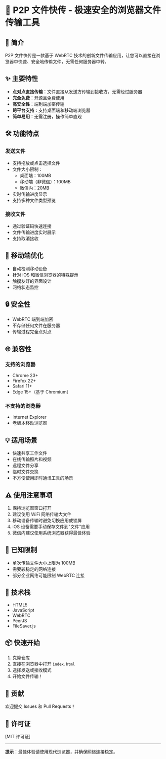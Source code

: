 # 🚀 P2P 文件快传 - 极速安全的浏览器文件传输工具

## 📝 简介

P2P 文件快传是一款基于 WebRTC 技术的创新文件传输应用，让您可以直接在浏览器中快速、安全地传输文件，无需任何服务器中转。

## ✨ 主要特性

- **点对点直接传输**：文件直接从发送方传输到接收方，无需经过服务器
- **完全免费**：开源且免费使用
- **高安全性**：端到端加密传输
- **跨平台支持**：支持桌面端和移动端浏览器
- **简单易用**：无需注册，操作简单直观

## 🛠 功能特点

### 发送文件
- 支持拖放或点击选择文件
- 文件大小限制：
  - 桌面端：100MB
  - 移动端（非微信）：100MB
  - 微信内：20MB
- 实时传输进度显示
- 支持多种文件类型预览

### 接收文件
- 通过验证码快速连接
- 文件传输进度实时展示
- 支持取消接收

## 📱 移动端优化

- 自动检测移动设备
- 针对 iOS 和微信浏览器的特殊提示
- 触摸友好的界面设计
- 网络状态监控

## 🔒 安全性

- WebRTC 端到端加密
- 不存储任何文件在服务器
- 传输过程完全点对点

## 🌐 兼容性

### 支持的浏览器
- Chrome 23+
- Firefox 22+
- Safari 11+
- Edge 15+（基于 Chromium）

### 不支持的浏览器
- Internet Explorer
- 老版本移动浏览器

## 💡 适用场景

- 快速共享工作文件
- 在线传输照片和视频
- 远程文件分享
- 临时文件交换
- 不方便使用即时通讯工具的场景

## ⚠️ 使用注意事项

1. 保持浏览器窗口打开
2. 建议使用 WiFi 网络传输大文件
3. 移动设备传输时避免切换应用或锁屏
4. iOS 设备需要手动保存文件到"文件"应用
5. 微信内建议使用系统浏览器获得最佳体验

## 🚧 已知限制

- 单次传输文件大小上限为 100MB
- 需要较稳定的网络连接
- 部分企业网络可能限制 WebRTC 连接

## 🤝 技术栈

- HTML5
- JavaScript
- WebRTC
- PeerJS
- FileSaver.js

## 📦 快速开始

1. 克隆仓库
2. 直接在浏览器中打开 `index.html`
3. 选择发送或接收模式
4. 开始文件传输！

## 🔧 贡献

欢迎提交 Issues 和 Pull Requests！

## 📄 许可证

[MIT 许可证]

---

**提示**：最佳体验请使用现代浏览器，并确保网络连接稳定。 